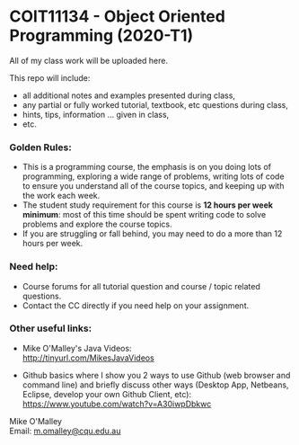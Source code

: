 # COIT11134 - Object Oriented Programming (2020-T1)

All of my class work will be uploaded here.

This repo will include:
* all additional notes and examples presented during class,
* any partial or fully worked tutorial, textbook, etc questions during class,
* hints, tips, information ... given in class,
* etc.

### Golden Rules:
* This is a programming course, the emphasis is on you doing lots of programming, exploring a wide range of problems, writing lots of code to ensure you understand all of the course topics, and keeping up with the work each week.
* The student study requirement for this course is **12 hours per week minimum**: most of this time should be spent writing code to solve problems and explore the course topics.
* If you are struggling or fall behind, you may need to do a more than 12 hours per week.

### Need help:
* Course forums for all tutorial question and course / topic related questions.
* Contact the CC directly if you need help on your assignment.

### Other useful links:
* Mike O'Malley's Java Videos:
<br>http://tinyurl.com/MikesJavaVideos

* Github basics where I show you 2 ways to use Github
(web browser and command line)
and briefly discuss other ways
(Desktop App, Netbeans, Eclipse, develop your own Github Client, etc):
<br>https://www.youtube.com/watch?v=A30iwpDbkwc

Mike O'Malley
<br>Email: m.omalley@cqu.edu.au

